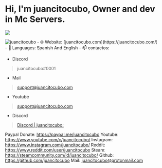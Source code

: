 <h1>Hi, I'm juancitocubo, Owner and dev in Mc Servers.</h1>

<p><img align="center" src="https://github-readme-stats.vercel.app/api?username=juancitocubo""></p>

<p> <img src="https://komarev.com/ghpvc/?username=juancitocubo" alt="juancitocubo" />
- 🌐 Website: [juancitocubo.com](https://juancitocubo.com/)
- 💬 Languages: Spanish And English
- 📫 contactos:
  
  - Discord
  >juancitocubo#0001
  - Mail
  >support@juancitocubo.com
  - Youtube
  >support@juancitocubo.com
  - Discord 
  >[Discord | juancitocubo:](https://discord.gg/WB7ZeaChNw)
 

Paypal Donate: https://paypal.me/juancitocubo
Youtube: https://www.youtube.com/c/juancitocubo/
Instagram: https://www.instagram.com/juancitocubo/
Reddit: https://www.reddit.com/user/juancitocubo
Steam: https://steamcommunity.com/id/juancitocubo/
Github: https://github.com/juancitocubo
Mail: juancitocubo@protonmail.com
